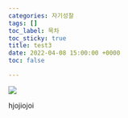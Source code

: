 ```yaml
---
categories: 자기성찰
tags: []
toc_label: 목차
toc_sticky: true
title: test3
date: 2022-04-08 15:00:00 +0000
toc: false

---
```

![](images/wolve_moon.png)

hjojiojoi